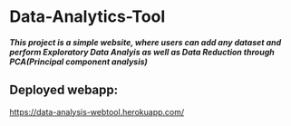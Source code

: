 # Data-Analytics-Tool
##### This project is a simple website, where users can add any dataset and perform Exploratory Data Analyis as well as Data Reduction through PCA(Principal component analysis)
## Deployed webapp:
https://data-analysis-webtool.herokuapp.com/
